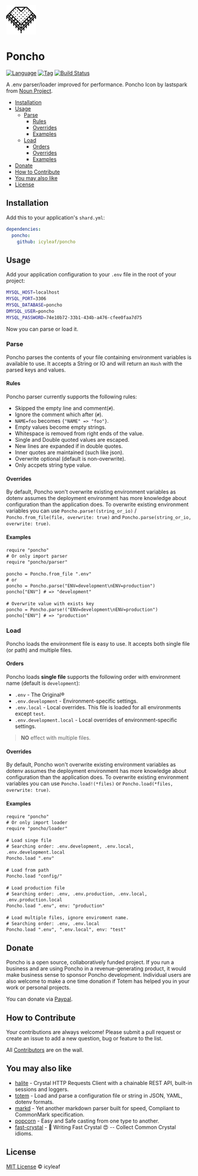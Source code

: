 ![poncho-logo](https://github.com/icyleaf/poncho/raw/master/logo-small.png)

# Poncho

[![Language](https://img.shields.io/badge/language-crystal-776791.svg)](https://github.com/crystal-lang/crystal)
[![Tag](https://img.shields.io/github/tag/icyleaf/poncho.svg)](https://github.com/icyleaf/poncho/blob/master/CHANGELOG.md)
[![Build Status](https://img.shields.io/circleci/project/github/icyleaf/poncho/master.svg?style=flat)](https://circleci.com/gh/icyleaf/poncho)

A .env parser/loader improved for performance. Poncho Icon by lastspark from [Noun Project](https://thenounproject.com).

<!-- TOC -->

- [Installation](#installation)
- [Usage](#usage)
  - [Parse](#parse)
    - [Rules](#rules)
    - [Overrides](#overrides)
    - [Examples](#examples)
  - [Load](#load)
    - [Orders](#orders)
    - [Overrides](#overrides-1)
    - [Examples](#examples-1)
- [Donate](#donate)
- [How to Contribute](#how-to-contribute)
- [You may also like](#you-may-also-like)
- [License](#license)

<!-- /TOC -->

## Installation

Add this to your application's `shard.yml`:

```yaml
dependencies:
  poncho:
    github: icyleaf/poncho
```

## Usage

Add your application configuration to your `.env` file in the root of your project:

```bash
MYSQL_HOST=localhost
MYSQL_PORT=3306
MYSQL_DATABASE=poncho
DMYSQL_USER=poncho
MYSQL_PASSWORD=74e10b72-33b1-434b-a476-cfee0faa7d75
```

Now you can parse or load it.

### Parse

Poncho parses the contents of your file containing environment variables is available to use.
It accepts a String or IO and will return an `Hash` with the parsed keys and values.

#### Rules

Poncho parser currently supports the following rules:

- Skipped the empty line and comment(`#`).
- Ignore the comment which after (`#`).
- `NAME=foo` becomes `{"NAME" => "foo"}`.
- Empty values become empty strings.
- Whitespace is removed from right ends of the value.
- Single and Double quoted values are escaped.
- New lines are expanded if in double quotes.
- Inner quotes are maintained (such like json).
- Overwrite optional (default is non-overwrite).
- Only accpets string type value.

#### Overrides

By default, Poncho won't overwrite existing environment variables as dotenv assumes the deployment environment
has more knowledge about configuration than the application does.
To overwrite existing environment variables you can use `Poncho.parse!(string_or_io)` /
`Poncho.from_file(file, overwrite: true)` and `Poncho.parse(string_or_io, overwrite: true)`.

#### Examples

```crystal
require "poncho"
# Or only import parser
require "poncho/parser"

poncho = Poncho.from_file ".env"
# or
poncho = Poncho.parse("ENV=development\nENV=production")
poncho["ENV"] # => "development"

# Overwrite value with exists key
poncho = Poncho.parse!("ENV=development\nENV=production")
poncho["ENV"] # => "production"
```

### Load

Poncho loads the environment file is easy to use. It accepts both single file (or path) and multiple files.

#### Orders

Poncho loads **single file** supports the following order with environment name (default is `development`):

- `.env` - The Original®
- `.env.development` - Environment-specific settings.
- `.env.local` - Local overrides. This file is loaded for all environments except `test`.
- `.env.development.local` - Local overrides of environment-specific settings.

> **NO** effect with multiple files.

#### Overrides

By default, Poncho won't overwrite existing environment variables as dotenv assumes the deployment environment
has more knowledge about configuration than the application does.
To overwrite existing environment variables you can use `Poncho.load!(*files)` or `Poncho.load(*files, overwrite: true)`.

#### Examples

```crystal
require "poncho"
# Or only import loader
require "poncho/loader"

# Load singe file
# Searching order: .env.development, .env.local, .env.development.local
Poncho.load ".env"

# Load from path
Poncho.load "config/"

# Load production file
# Searching order: .env, .env.production, .env.local, .env.production.local
Poncho.load ".env", env: "production"

# Load multiple files, ignore enviroment name.
# Searching order: .env, .env.local
Poncho.load ".env", ".env.local", env: "test"
```

## Donate

Poncho is a open source, collaboratively funded project. If you run a business and are using Poncho in a revenue-generating product,
it would make business sense to sponsor Poncho development. Individual users are also welcome to make a one time donation
if Totem has helped you in your work or personal projects.

You can donate via [Paypal](https://www.paypal.me/icyleaf/5).

## How to Contribute

Your contributions are always welcome! Please submit a pull request or create an issue to add a new question, bug or feature to the list.

All [Contributors](https://github.com/icyleaf/poncho/graphs/contributors) are on the wall.

## You may also like

- [halite](https://github.com/icyleaf/halite) - Crystal HTTP Requests Client with a chainable REST API, built-in sessions and loggers.
- [totem](https://github.com/icyleaf/totem) - Load and parse a configuration file or string in JSON, YAML, dotenv formats.
- [markd](https://github.com/icyleaf/markd) - Yet another markdown parser built for speed, Compliant to CommonMark specification.
- [popcorn](https://github.com/icyleaf/popcorn) - Easy and Safe casting from one type to another.
- [fast-crystal](https://github.com/icyleaf/fast-crystal) - 💨 Writing Fast Crystal 😍 -- Collect Common Crystal idioms.

## License

[MIT License](https://github.com/icyleaf/poncho/blob/master/LICENSE) © icyleaf

